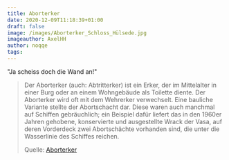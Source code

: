 ```yaml
---
title: Aborterker
date: 2020-12-09T11:18:39+01:00
draft: false
image: /images/Aborterker_Schloss_Hülsede.jpg
imageauthor: AxelHH
author: noqqe
tags:
---
```


"Ja scheiss doch die Wand an!"

> Der Aborterker (auch: Abtritterker) ist ein Erker, der im Mittelalter in einer
> Burg oder an einem Wohngebäude als Toilette diente. Der Aborterker wird oft
> mit dem Wehrerker verwechselt. Eine bauliche Variante stellte der Abortschacht
> dar. Diese waren auch manchmal auf Schiffen gebräuchlich; ein Beispiel dafür
> liefert das in den 1960er Jahren gehobene, konservierte und ausgestellte Wrack
> der Vasa, auf deren Vorderdeck zwei Abortschächte vorhanden sind, die unter
> die Wasserlinie des Schiffes reichen.
>
> Quelle: [Aborterker](https://de.wikipedia.org/wiki/Aborterker)
